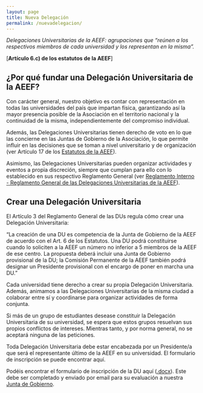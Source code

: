 ```yaml
---
layout: page
title: Nueva Delegación
permalink: /nuevadelegacion/
---
```


_Delegaciones Universitarias de la AEEF: agrupaciones que “reúnen a los respectivos miembros de cada universidad y los representan en la misma”._

[**Artículo 6.c) de los estatutos de la AEEF**]


## ¿Por qué fundar una Delegación Universitaria de la AEEF?

Con carácter general, nuestro objetivo es contar con representación en todas las universidades del país que impartan física, garantizando así la mayor presencia posible de la Asociación en el territorio nacional y la continuidad de la misma, independientemente del compromiso individual.

Además, las Delegaciones Universitarias tienen derecho de voto en lo que las concierne en las Juntas de Gobierno de la Asociación, lo que permite influir en las decisiones que se toman a nivel universitario y de organización (ver Artículo 17 de los [Estatutos de la AEEF](/documentos/)).

Asimismo, las Delegaciones Universitarias pueden organizar actividades y eventos a propia discreción, siempre que cumplan para ello con lo establecido en sus respectivo Reglamento General (ver [Reglamento Interno - Reglamento General de las Delegaciones Universitarias de la AEEF](/documentos/)).


## Crear una Delegación Universitaria

El Artículo 3 del Reglamento General de las DUs regula cómo crear una Delegación Universitaria:

“La creación de una DU es competencia de la Junta de Gobierno de la AEEF de acuerdo con el Art. 6 de los Estatutos. Una DU podrá constituirse cuando lo soliciten a la AEEF un número no inferior a 5 miembros de la AEEF de ese centro. La propuesta deberá incluir una Junta de Gobierno provisional de la DU; la Comisión Permanente de la AEEF también podrá designar un Presidente provisional con el encargo de poner en marcha una DU.”

Cada universidad tiene derecho a crear su propia Delegación Universitaria. Además, animamos a las Delegaciones Universitarias de la misma ciudad a colaborar entre sí y coordinarse para organizar actividades de forma conjunta.

Si más de un grupo de estudiantes desease constituir la Delegación Universitaria de su universidad, se espera que estos grupos resuelvan sus propios conflictos de intereses. Mientras tanto, y por norma general, no se aceptará ninguna de las peticiones.

Toda Delegación Universitaria debe estar encabezada por un Presidente/a que será el representante último de la AEEF en su universidad.
El formulario de inscripción se puede encontrar aquí.

Podéis encontrar el formulario de inscripción de la DU aquí ([.docx](https://drive.google.com/open?id=0B5Xs4TPtLJkWZWdpN2QyNzFpU2M)). Este debe ser completado y enviado por email para su evaluación a nuestra <a href="mailto:estudiantes@rsef.es">Junta de Gobierno</a>.
